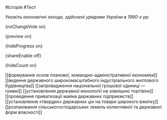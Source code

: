 #Історія #Тест

*Укажіть економічні заходи, здійснені урядами України в 1990-х рр.*

{noChangeVote on}

{preview on}

{hideProgress on}

{shareEnable off}

{hideCount on}

[[формування основ планової, командно-адміністративної економіки]]
[[ведення державного широкомасштабного індустріального житлового будівництва]]
[[запровадження національної грошової одиниці — гривні]]
[[установлення державної монополії на зовнішню торгівлю]]
[[проведення приватизації майна державних підприємств]]
[[установлення «твердих» державних цін на товари широкого вжитку]]
[[розпаювання сільськогосподарських земель колективної та державної форм власності]]

